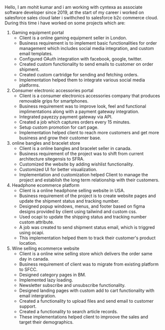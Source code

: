 Hello, I am mohit kumar and i am working with cyntexa as associate software developer since 2019, at the start of my career i worked on salesforce sales cloud later i swithched to salesforce b2c commerce cloud.
During this time i have worked on some projects which are:
1. Gaming equipment portal
	* Client is a online gaming equipment seller in London.
	* Business requirement is to implement basic functionalities for order management which includes social media integration, and custom email templates.
	* Configured OAuth integration with facebook, google, twitter.
	* Created custom functionality to send emails to customer on order shipment.
	* Created custom cartridge for sending and fetching orders.
	* Implementation helped them to integrate various social media platforms.
2. Consumer electronic accessories portal
	* Client is a consumer electronics accessories company that produces removable grips for smartphones.
	* Business requirement was to improve look, feel and functional implimentations along with a payment gateway integration.
	* Integrated payezzy payment gateway via API.
	* Created a job which captures orders every 15 minutes.
	* Setup custom promotion for cart page.
	* Implementation helped client to reach more customers and get more business and grow their customer base.
3. online bangles and bracelet store
	* Client is a online bangles and bracelet seller in canada.
	* Business requirement of the project was to shift from current architecture sitegensis to SFRA.
	* Customized the website by adding wishlist functionality.
	* Customized UI for better visualization.
	* Implementation and customization helped Client to manage the project and establish the long term relationship with their customers.
4. Headphone ecommerce platform
	* Client is a online headphone selling website in USA.
	* Business requirement of the project is to create website pages and update the shipment status and tracking number.
	* Designed popup windows, menus, and footer based on figma designs provided by client using tailwind and custom css.
	* Used ocapi to update the shipping status and tracking number custom attribute.
	* A job was created to send shipment status email, which is triggred using ocapi.
	* This implementation helped them to track their customer's product location.
5. Wine selling ecommerce website
	* Client is a online wine selling store which delivers the order same day in canada.
	* Business requirement of client was to migrate from existing platform to SFCC.
	* Designed category pages in BM.
	* Implemented lazy loading.
	* Newsletter subscribe and unsubscribe functionality.
	* Designed landing pages with custom add to cart functionality with email intergration.
	* Created a functionality to upload files and send email to customer support.
	* Created a functionality to search article records.
	* These implementations helped client to improove the sales and target their demographics.
